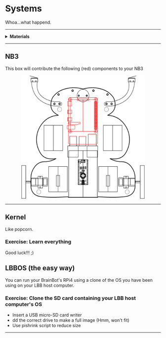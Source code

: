# Systems

Whoa...what happend.

----

<details><summary><b>Materials</b></summary><p>

Contents|Description| # |Data|Link|
:-------|:----------|:-:|:--:|:--:|
Computer (RPi4)|Raspberry Pi 4b with 4 GB RAM|1|[-D-](_data/datasheets/rpi4b_4gb.pdf)|[-L-](https://uk.farnell.com/raspberry-pi/rpi4-modbp-4gb/raspberry-pi-4-model-b-4gb/dp/3051887)
Heatsinks|Heatsinks for RPi 4b chips|1|[-D-](_data/datasheets/rpi4b_heatsinks.jpg)|[-L-](https://www.amazon.co.uk/gp/product/B07VRNT3HX)
SD card|16 GB micro SD card|1|[-D-](_data/datasheets/SanDisk-SDSQUAR-016G-GN6MA-datasheet.pdf)|[-L-](https://uk.farnell.com/sandisk/sdsquar-016g-gn6ma/memory-card-microsdhc-uhs-i-16gb/dp/2931924)
M2.5 standoffs (15)| 15 mm brass M2.5 standoffs male-to-female|4|-|-

</p></details>

----

## NB3

This box will contribute the following (red) components to your NB3

<p align="center">
<img src="_images/NB3_systems.png" alt="NB3 stage" width="400" height="400">
<p>

----

## Kernel

Like popcorn.

### Exercise: Learn everything

Good luck!!! ;)

## LBBOS (the easy way)

You can run your BrainBot's RPi4 using a clone of the OS you have been using on your LBB host computer.

### Exercise: Clone the SD card containing your LBB host computer's OS

- Insert a USB micro-SD card writer
- dd the correct drive to make a full image (Hmm, won't fit)
- Use pishrink script to reduce size

----
